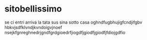 # sitobellissimo

se ci entri arriva la tata sus sina sotto casa oghndfugbhujigfcndjifgbv hbkvjsdfklvndjkvndoigvjnoef nsejkfgnreghnedrjgndfgrdgioedrfjiogdfjgiodfjgiodfjfdiojgdfio

